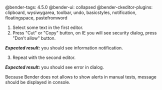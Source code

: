 @bender-tags: 4.5.0
@bender-ui: collapsed
@bender-ckeditor-plugins: clipboard, wysiwygarea, toolbar, undo, basicstyles, notification, floatingspace, pastefromword

 1. Select some text in the first editor.
 2. Press "Cut" or "Copy" button, on IE you will see security dialog, press "Don't allow" button.

***Expected result:*** you should see information notification.

 3. Repeat with the second editor.

***Expected result:*** you should see error in dialog.

Because Bender does not allows to show alerts in manual tests, message should be displayed in console.